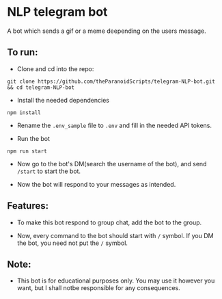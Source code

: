 # NLP telegram bot

A bot which sends a gif or a meme deepending on the users message.

## To run:

-   Clone and cd into the repo:

```
git clone https://github.com/theParanoidScripts/telegram-NLP-bot.git && cd telegram-NLP-bot
```

-   Install the needed dependencies

```
npm install
```

-   Rename the `.env_sample` file to `.env` and fill in the needed API tokens.

-   Run the bot

```
npm run start
```

-   Now go to the bot's DM(search the username of the bot), and send `/start` to start the bot.

-   Now the bot will respond to your messages as intended.

## Features:

-   To make this bot respond to group chat, add the bot to the group.

-   Now, every command to the bot should start with `/` symbol. If you DM the bot, you need not put the `/` symbol.

## Note:

-   This bot is for educational purposes only. You may use it however you want, but I shall notbe responsible for any
    consequences.
